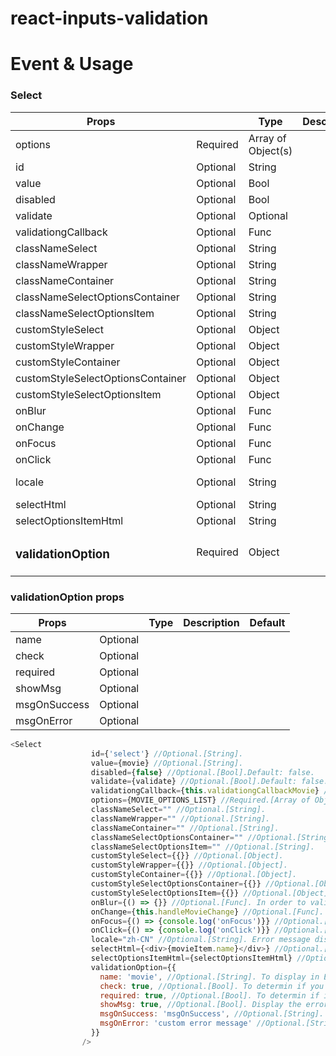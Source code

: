 # react-inputs-validation

# Event & Usage
### Select

|  Props 	                          |   	        |  Type 	|  Description 	|  Default 	|
|---	                              |---	        |---	|---	|---	|
|options   	                        |Required   	|Array of Object(s) |   	|[]   	|
|id   	                            |Optional   	|String   	        |   	|none   	|
|value   	                          |Optional   	|Bool   	          |   	|""   	|
|disabled   	                      |Optional   	|Bool   	          |   	|false   	|
|validate   	                      |Optional   	|Optional   	      |   	|false   	|
|validationgCallback   	            |Optional   	|Func               |   	|none   	|
|classNameSelect   	                |Optional   	|String   	        |   	|""   	|
|classNameWrapper   	              |Optional   	|String   	        |   	|""   	|
|classNameContainer   	            |Optional   	|String   	        |   	|""   	|
|classNameSelectOptionsContainer   	|Optional   	|String   	        |   	|""   	|
|classNameSelectOptionsItem   	    |Optional   	|String   	        |   	|""   	|
|customStyleSelect   	              |Optional   	|Object   	        |   	|{}   	|
|customStyleWrapper   	            |Optional   	|Object   	        |   	|{}   	|
|customStyleContainer   	          |Optional   	|Object   	        |   	|{}   	|
|customStyleSelectOptionsContainer  |Optional   	|Object   	        |   	|{}   	|
|customStyleSelectOptionsItem   	  |Optional   	|Object   	        |   	|{}   	|
|onBlur   	                        |Optional   	|Func   	          |   	|none   	|
|onChange   	                      |Optional   	|Func   	          |   	|()=>{}   	|
|onFocus   	                        |Optional   	|Func   	          |   	|none   	|
|onClick   	                        |Optional   	|Func   	          |   	|none   	|
|locale   	                        |Optional   	|String   	        |   	|"en-US"   	|
|selectHtml   	                    |Optional   	|String   	        |   	|none   	|
|selectOptionsItemHtml   	          |Optional   	|String   	        |   	|none   	|
|<h3>validationOption</h3>   	      |Required   	|Object   	        |   	|{}   	|

### validationOption props

|  Props 	    |   	    |  Type 	|  Description 	|  Default 	|
|---	        |---	    |---	|---	|---	|
|name   	    |Optional |   	|   	|   	|
|check   	    |Optional |   	|   	|   	|
|required   	|Optional |   	|   	|   	|
|showMsg      |Optional |   	|   	|   	|
|msgOnSuccess |Optional |   	|   	|   	|
|msgOnError   |Optional |   	|   	|   	|


```js
<Select
                  id={'select'} //Optional.[String].
                  value={movie} //Optional.[String].
                  disabled={false} //Optional.[Bool].Default: false.
                  validate={validate} //Optional.[Bool].Default: false. If you have a submit button and trying to validate all the inputs of your form at onece, toggle it to true, then it will validate the field and pass the result via the "validationgCallback" you provide.
                  validationgCallback={this.validationgCallbackMovie} //Optional.[Func]. Return the validation result.
                  options={MOVIE_OPTIONS_LIST} //Required.[Array of Object(s)].
                  classNameSelect="" //Optional.[String].
                  classNameWrapper="" //Optional.[String].
                  classNameContainer="" //Optional.[String].
                  classNameSelectOptionsContainer="" //Optional.[String].
                  classNameSelectOptionsItem="" //Optional.[String].
                  customStyleSelect={{}} //Optional.[Object].
                  customStyleWrapper={{}} //Optional.[Object].
                  customStyleContainer={{}} //Optional.[Object].
                  customStyleSelectOptionsContainer={{}} //Optional.[Object].
                  customStyleSelectOptionsItem={{}} //Optional.[Object].
                  onBlur={() => {}} //Optional.[Func]. In order to validate the value on blur, you MUST provide a function, even if it is an empty function. Missing this, the validation on blur will not work.
                  onChange={this.handleMovieChange} //Optional.[Func]. Will return the value.
                  onFocus={() => {console.log('onFocus')}} //Optional.[Func].
                  onClick={() => {console.log('onClick')}} //Optional.[Func].
                  locale="zh-CN" //Optional.[String]. Error message display. Current options are ['zh-CN', 'en-US']; Default is 'en-US'.
                  selectHtml={<div>{movieItem.name}</div>} //Optional.[String]. The custom html that will display when user choose. Use it if you think the default html is ugly.
                  selectOptionsItemHtml={selectOptionsItemHtml} //Optional.[String]. The custom select options item html that will display in dropdown list. Use it if you think the default html is ugly.
                  validationOption={{
                    name: 'movie', //Optional.[String]. To display in Error message. i.e Please select a ${name}.
                    check: true, //Optional.[Bool]. To determin if you need to validate.
                    required: true, //Optional.[Bool]. To determin if it is required.
                    showMsg: true, //Optional.[Bool]. Display the error message or not.
                    msgOnSuccess: 'msgOnSuccess', //Optional.[String]. Show the success message if it is provied.
                    msgOnError: 'custom error message' //Optional.[String]. Show your custom error message no matter what when it has error if it is provied.
                  }}
                />
```
